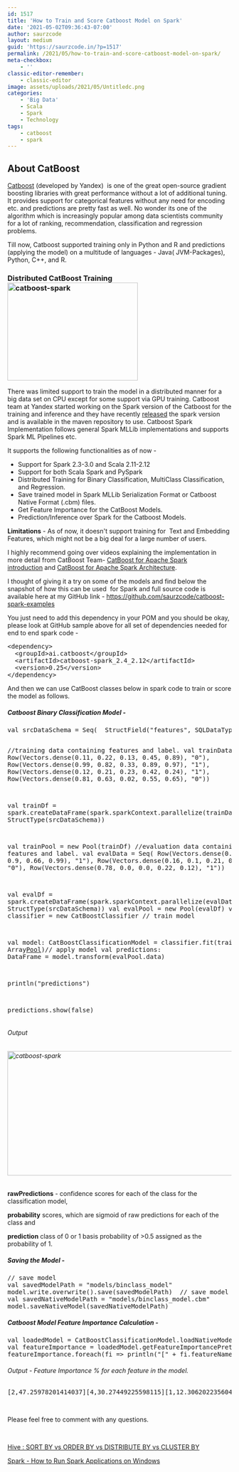 ```yaml
---
id: 1517
title: 'How to Train and Score Catboost Model on Spark'
date: '2021-05-02T09:36:43-07:00'
author: saurzcode
layout: medium
guid: 'https://saurzcode.in/?p=1517'
permalink: /2021/05/how-to-train-and-score-catboost-model-on-spark/
meta-checkbox:
    - ''
classic-editor-remember:
    - classic-editor
image: assets/uploads/2021/05/Untitledc.png
categories:
    - 'Big Data'
    - Scala
    - Spark
    - Technology
tags:
    - catboost
    - spark
---
```


<h2>About CatBoost</h2>
<a href="https://catboost.ai/">Catboost</a> (developed by Yandex)  is one of the great open-source gradient boosting libraries with great performance without a lot of additional tuning. It provides support for categorical features without any need for encoding etc. and predictions are pretty fast as well. No wonder its one of the algorithm which is increasingly popular among data scientists community for a lot of ranking, recommendation, classification and regression problems.

Till now, Catboost supported training only in Python and R and predictions (applying the model) on a multitude of languages - Java( JVM-Packages), Python, C++, and R.
<h3>Distributed CatBoost Training<img class="wp-image-1539 alignright" src="https://saurzcode.in/assets/uploads/2021/05/Untitledc.png" alt="catboost-spark" width="293" height="220" /></h3>
There was limited support to train the model in a distributed manner for a big data set on CPU except for some support via GPU training. Catboost team at Yandex started working on the Spark version of the Catboost for the training and inference and they have recently <a href="https://github.com/catboost/catboost/tree/master/catboost/spark/catboost4j-spark">released</a> the spark version and is available in the maven repository to use. Catboost Spark Implementation follows general Spark MLLib implementations and supports Spark ML Pipelines etc.

It supports the following functionalities as of now -
<ul>
 	<li>Support for Spark 2.3-3.0 and Scala 2.11-2.12</li>
 	<li>Support for both Scala Spark and PySpark</li>
 	<li>Distributed Training for Binary Classification, MultiClass Classification, and Regression.</li>
 	<li>Save trained model in Spark MLLib Serialization Format or Catboost Native Format (.cbm) files.</li>
 	<li>Get Feature Importance for the CatBoost Models.</li>
 	<li>Prediction/Inference over Spark for the Catboost Models.</li>
</ul>
<strong>Limitations</strong> - As of now, it doesn't support training for  Text and Embedding Features, which might not be a big deal for a large number of users.

I highly recommend going over videos explaining the implementation in more detail from CatBoost Team- <a href="https://www.youtube.com/watch?v=47-mAVms-b8" rel="nofollow">CatBoost for Apache Spark introduction</a> and <a href="https://www.youtube.com/watch?v=nrGt5VKZpzc" rel="nofollow">CatBoost for Apache Spark Architecture</a>.

I thought of giving it a try on some of the models and find below the snapshot of how this can be used  for Spark and full source code is available here at my GitHub link - <a href="https://github.com/saurzcode/catboost-spark-examples">https://github.com/saurzcode/catboost-spark-examples</a>

You just need to add this dependency in your POM and you should be okay, please look at GitHub sample above for all set of dependencies needed for end to end spark code -
<pre class="EnlighterJSRAW" data-enlighter-language="xml" data-enlighter-theme="dracula">&lt;dependency&gt;    
  &lt;groupId&gt;ai.catboost&lt;/groupId&gt;    
  &lt;artifactId&gt;catboost-spark_2.4_2.12&lt;/artifactId&gt;    
  &lt;version&gt;0.25&lt;/version&gt;
&lt;/dependency&gt;</pre>
And then we can use CatBoost classes below in spark code to train or score the model as follows.
<h5>Catboost Binary Classification Model -</h5>
<pre class="EnlighterJSRAW" data-enlighter-language="scala" data-enlighter-theme="dracula">val srcDataSchema = Seq(  StructField("features", SQLDataTypes.VectorType),  StructField("label", StringType))

//training data containing features and label.
val trainData = Seq(  Row(Vectors.dense(0.11, 0.22, 0.13, 0.45, 0.89), "0"),  Row(Vectors.dense(0.99, 0.82, 0.33, 0.89, 0.97), "1"),  Row(Vectors.dense(0.12, 0.21, 0.23, 0.42, 0.24), "1"),  Row(Vectors.dense(0.81, 0.63, 0.02, 0.55, 0.65), "0"))

val trainDf = spark.createDataFrame(spark.sparkContext.parallelize(trainData), StructType(srcDataSchema))

val trainPool = new Pool(trainDf)
//evaluation data containing features and label.
val evalData = Seq(  Row(Vectors.dense(0.22, 0.34, 0.9, 0.66, 0.99), "1"),  Row(Vectors.dense(0.16, 0.1, 0.21, 0.67, 0.46), "0"),  Row(Vectors.dense(0.78, 0.0, 0.0, 0.22, 0.12), "1"))

val evalDf = spark.createDataFrame(spark.sparkContext.parallelize(evalData), StructType(srcDataSchema))
val evalPool = new Pool(evalDf)
val classifier = new CatBoostClassifier // train model

val model: CatBoostClassificationModel = classifier.fit(trainPool, Array[Pool](evalPool))// apply model
val predictions: DataFrame = model.transform(evalPool.data)

println("predictions")

predictions.show(false)</pre>
<h6>Output</h6>
<h6><img class="aligncenter size-full wp-image-1537" src="https://saurzcode.in/assets/uploads/2021/05/Screenshot-2021-05-08-at-1.21.06-PM.png" alt="catboost-spark" width="2114" height="280" /></h6>
<strong>rawPredictions</strong> - confidence scores for each of the class for the classification model,

<strong>probability</strong> scores, which are sigmoid of raw predictions for each of the class and

<strong>prediction</strong> class of 0 or 1 basis probability of &gt;0.5 assigned as the probability of 1.
<h5>Saving the Model -</h5>
<pre class="EnlighterJSRAW" data-enlighter-language="scala" data-enlighter-theme="dracula">// save model  
val savedModelPath = "models/binclass_model"  
model.write.overwrite().save(savedModelPath)  // save model as local file in CatBoost native format  
val savedNativeModelPath = "models/binclass_model.cbm"  
model.saveNativeModel(savedNativeModelPath)</pre>
<h5>Catboost Model Feature Importance Calculation -</h5>
<pre class="EnlighterJSRAW" data-enlighter-language="scala" data-enlighter-theme="dracula">val loadedModel = CatBoostClassificationModel.loadNativeModel("models/binclass_model.cbm")
val featureImportance = loadedModel.getFeatureImportancePrettified()
featureImportance.foreach(fi =&gt; println("[" + fi.featureName + "," + fi.importance + "]"))</pre>
<h6>Output - Feature Importance % for each feature in the model.</h6>
<pre class="EnlighterJSRAW" data-enlighter-language="shell" data-enlighter-theme="dracula">[2,47.25978201414037][4,30.27449225598115][1,12.306202235604536][3,10.159523494273953][0,0.0]</pre>
&nbsp;

Please feel free to comment with any questions.

&nbsp;

<a href="https://saurzcode.in/2015/01/hive-sort-order-distribute-cluster/">Hive : SORT BY vs ORDER BY vs DISTRIBUTE BY vs CLUSTER BY</a>

<a href="https://saurzcode.in/2019/09/running-spark-application-on-windows/">Spark - How to Run Spark Applications on Windows</a>

&nbsp;